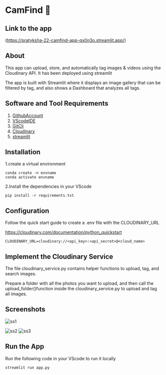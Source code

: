 # CamFind 📸
## Link to the app
(https://pratyksha-22-camfind-app-qx0n3o.streamlit.app/)

## About
This app can upload, store, and automatically tag images & videos using the Cloudinary API. It has been deployed using streamlit 


The app is built with Streamlit where it displays an image gallery that can be filtered by tag, and also shows a Dashboard that analyzes all tags.

## Software and Tool Requirements
1. [GithubAccount](https://github.com/)
2. [VScodeIDE](https://code.visualstudio.com/)
3. [GitCli](https://cli.github.com/)
4. [Cloudinary](https://cloudinary.com/)
5. [streamlit](https://share.streamlit.io/)

## Installation 
1.create a virtual environment 
```
conda create -n envname 
conda activate envname 
```
2.Install the dependencies in your VScode 
```
pip install -r requirements.txt
```
## Configuration
Follow the quick start guide to create a .env file with the CLOUDINARY_URL

https://cloudinary.com/documentation/python_quickstart

```
CLOUDINARY_URL=cloudinary://<api_key>:<api_secret>@<cloud_name>
```
## Implement the Cloudinary Service
The file cloudinary_service.py contains helper functions to upload, tag, and search images.

Prepare a folder with all the photos you want to upload, and then call the upload_folder()function inside the cloudinary_service.py to upload and tag all images.

## Screenshots 
![ss1](https://user-images.githubusercontent.com/92226372/224777882-62fe31f2-8b48-4cb1-b1ad-6f85d19c254e.png)

![ss2](https://user-images.githubusercontent.com/92226372/224778065-670fc6c0-9b7f-43fc-8f3e-8d363b94c8a8.png)
![ss3](https://user-images.githubusercontent.com/92226372/224778343-1720f70b-85e2-4999-9224-661459635ef6.png)

## Run the App
Run the following code in your VScode to run it locally
```
streamlit run app.py
```

